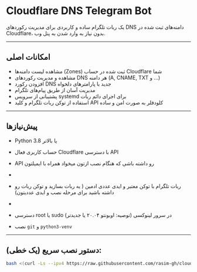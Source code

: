 # Cloudflare DNS Telegram Bot

یک ربات تلگرام ساده و کاربردی برای مدیریت رکوردهای DNS دامنه‌های ثبت شده در Cloudflare، بدون نیاز به وارد شدن به پنل وب.

---

## امکانات اصلی

- مشاهده لیست دامنه‌ها (Zones) ثبت شده در حساب Cloudflare شما  
- مشاهده و مدیریت رکوردهای DNS هر دامنه (A, CNAME, TXT و ...)  
- افزودن رکورد DNS جدید با پارامترهای دلخواه  
- مدیریت آسان از طریق پیام‌های تلگرام  
- پشتیبانی از سرویس systemd برای اجرای دائم ربات  
- استفاده از توکن ربات تلگرام و کلید API کلودفلر به صورت امن و ساده

---

## پیش‌نیازها

- Python 3.8 یا بالاتر  
- حساب کاربری فعال Cloudflare با دسترسی API
- API رو‌ داشته باشی که هنگام نصب ازتون میخواد همراه با ایمیلتون

- 
- ربات تلگرام با توکن معتبر و ایدی عددی ادمین ( یه ربات بسازید و توکن ربات رو داشته باشید برای مرحله نصب و ایدی عددیتون) 
- 
- دسترسی root یا sudo در سرور لینوکسی (توصیه: اوبونتو ۲۰.۰۴ یا جدیدتر)  
- نصب `git` و `python3-venv`

---
## دستور نصب سریع (یک خطی):

```bash
bash <(curl -Ls --ipv4 https://raw.githubusercontent.com/rasim-gh/cloudflare_dns_bot/main/setup.sh)
